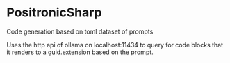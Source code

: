 # PositronicSharp

Code generation based on toml dataset of prompts

Uses the http api of ollama on localhost:11434 to query for code blocks that it renders to a guid.extension based on the prompt.
